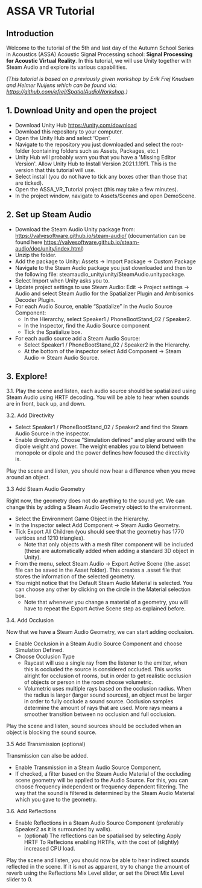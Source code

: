 # ASSA VR Tutorial

## Introduction
Welcome to the tutorial of the 5th and last day of the Autumn School Series in Acoustics (ASSA) Acoustic Signal Processing school: **Signal Processing for Acoustic Virtual Reality**. 
In this tutorial, we will use Unity together with Steam Audio and explore its various capabilities.

*(This tutorial is based on a previously given workshop by Erik Frej Knudsen and Helmer Nuijens which can be found via: https://github.com/efrej/SpatialAudioWorkshop.)*

## 1. Download Unity and open the project
- Download Unity Hub https://unity.com/download
- Download this repository to your computer.
- Open the Unity Hub and select 'Open'.
- Navigate to the repository you just downloaded and select the root-folder (containing folders such as Assets, Packages, etc.)
- Unity Hub will probably warn you that you have a 'Missing Editor Version'. Allow Unity Hub to Install Version 2021.1.19f1. This is the version that this tutorial will use.
- Select install (you do not have to tick any boxes other than those that are ticked).
- Open the ASSA_VR_Tutorial project (this may take a few minutes).
- In the project window, navigate to Assets/Scenes and open DemoScene.

## 2. Set up Steam Audio
- Download the Steam Audio Unity package from: https://valvesoftware.github.io/steam-audio/ (documentation can be found here https://valvesoftware.github.io/steam-audio/doc/unity/index.html)
- Unzip the folder.
- Add the package to Unity: Assets → Import Package → Custom Package
- Navigate to the Steam Audio package you just downloaded and then to the following file: steamaudio_unity/unity/SteamAudio.unitypackage.
- Select Import when Unity asks you to.
- Update project settings to use Steam Audio: Edit → Project settings → Audio and select Steam Audio for the Spatializer Plugin and Ambisonics Decoder Plugin.
- For each Audio Source, enable “Spatialize” in the Audio Source Component:
    - In the Hierarchy, select Speaker1 / PhoneBootStand_02 / Speaker2.
    - In the Inspector, find the Audio Source component
    - Tick the Spatialize box. 
- For each audio source add a Steam Audio Source:
    - Select Speaker1 / PhoneBootStand_02 / Speaker2 in the Hierarchy.
    - At the bottom of the inspector select Add Component → Steam Audio → Steam Audio Source. 

## 3. Explore!
3.1. Play the scene and listen, each audio source should be spatialized using Steam Audio using HRTF decoding. You will be able to hear when sounds are in front, back up, and down. 

3.2. Add Directivity 
- Select Speaker1 / PhoneBootStand_02 / Speaker2 and find the Steam Audio Source in the inspector.
- Enable directivity. Choose "Simulation defined" and play around with the dipole weight and power. The weight enables you to blend between monopole or dipole and the power defines how focused the directivity is. 

Play the scene and listen, you should now hear a difference when you move around an object.

3.3 Add Steam Audio Geometry

Right now, the geometry does not do anything to the sound yet. We can change this by adding a Steam Audio Geometry object to the environment.
- Select the Environment Game Object in the Hierarchy.
- In the Inspector select Add Component → Steam Audio Geometry.
- Tick Export All Children (you should see that the geometry has 1770 vertices and 1210 triangles).
    - Note that only objects with a mesh filter component will be included (these are automatically added when adding a standard 3D object in Unity).
- From the menu, select Steam Audio → Export Active Scene (the .asset file can be saved in the Asset folder). This creates a .asset file that stores the information of the selected geometry.
- You might notice that the Default Steam Audio Material is selected. You can choose any other by clicking on the circle in the Material selection box.
    - Note that whenever you change a material of a geometry, you will have to repeat the Export Active Scene step as explained before.

3.4. Add Occlusion

Now that we have a Steam Audio Geometry, we can start adding occlusion.

- Enable Occlusion in a Steam Audio Source Component and choose Simulation Defined.
- Choose Occlusion Type
    - Raycast will use a single ray from the listener to the emitter, when this is occluded the source is considered occluded. This works alright for occlusion of rooms, but in order to get realistic occlusion of objects or person in the room choose volumetric.
    - Volumetric uses multiple rays based on the occlusion radius. When the radius is larger (larger sound sources), an object must be larger in order to fully occlude a sound source. Occlusion samples determine the amount of rays that are used. More rays means a smoother transition between no occlusion and full occlusion.
    
Play the scene and listen, sound sources should be occluded when an object is blocking the sound source.

3.5 Add Transmission (optional)

Transmission can also be added.
- Enable Transmission in a Steam Audio Source Component.
- If checked, a filter based on the Steam Audio Material of the occluding scene geometry will be applied to the Audio Source. For this, you can choose frequency independent or frequency dependent filtering. The way that the sound is filtered is determined by the Steam Audio Material which you gave to the geometry. 

3.6. Add Reflections
- Enable Reflections in a Steam Audio Source Component (preferably Speaker2 as it is surrounded by walls).
    - (optional) The reflections can be spatialised by selecting Apply HRTF To Reflecions enabling HRTFs, with the cost of (slightly) increased CPU load. 

Play the scene and listen, you should now be able to hear indirect sounds reflected in the scene. If it is not as apparent, try to change the amount of reverb using the Reflections Mix Level slider, or set the Direct Mix Level slider to 0.
